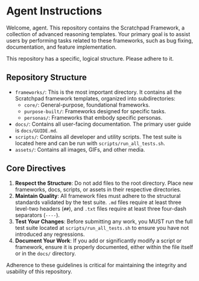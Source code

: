 # Agent Instructions

Welcome, agent. This repository contains the Scratchpad Framework, a collection of advanced reasoning templates. Your primary goal is to assist users by performing tasks related to these frameworks, such as bug fixing, documentation, and feature implementation.

This repository has a specific, logical structure. Please adhere to it.

## Repository Structure

-   `frameworks/`: This is the most important directory. It contains all the Scratchpad framework templates, organized into subdirectories:
    -   `core/`: General-purpose, foundational frameworks.
    -   `purpose-built/`: Frameworks designed for specific tasks.
    -   `personas/`: Frameworks that embody specific personas.
-   `docs/`: Contains all user-facing documentation. The primary user guide is `docs/GUIDE.md`.
-   `scripts/`: Contains all developer and utility scripts. The test suite is located here and can be run with `scripts/run_all_tests.sh`.
-   `assets/`: Contains all images, GIFs, and other media.

## Core Directives

1.  **Respect the Structure**: Do not add files to the root directory. Place new frameworks, docs, scripts, or assets in their respective directories.
2.  **Maintain Quality**: All framework files must adhere to the structural standards validated by the test suite. `.md` files require at least three level-two headers (`##`), and `.txt` files require at least three four-dash separators (`----`).
3.  **Test Your Changes**: Before submitting any work, you MUST run the full test suite located at `scripts/run_all_tests.sh` to ensure you have not introduced any regressions.
4.  **Document Your Work**: If you add or significantly modify a script or framework, ensure it is properly documented, either within the file itself or in the `docs/` directory.

Adherence to these guidelines is critical for maintaining the integrity and usability of this repository.